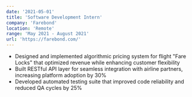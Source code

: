 ```yaml
---
date: '2021-05-01'
title: 'Software Development Intern'
company: 'Farebond'
location: 'Remote'
range: 'May 2021 - August 2021'
url: 'https://farebond.com/'
---
```


- Designed and implemented algorithmic pricing system for flight "Fare Locks" that optimized revenue while enhancing customer flexibility
- Built RESTful API layer for seamless integration with airline partners, increasing platform adoption by 30%
- Developed automated testing suite that improved code reliability and reduced QA cycles by 25%
